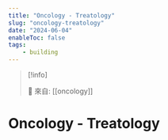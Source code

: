 ```yaml
---
title: "Oncology - Treatology"
slug: "oncology-treatology"
date: "2024-06-04"
enableToc: false
tags:
    - building
---
```


> [!info]
>
> 🌱 來自: [[oncology]]

# Oncology - Treatology



